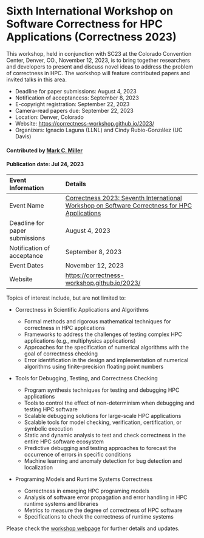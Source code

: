 # Sixth International Workshop on Software Correctness for HPC Applications (Correctness 2023)

<!-- deck text start --> 
This workshop, held in conjunction with SC23 at the Colorado Convention Center, Denver, CO., November 12, 2023, is to bring together researchers and developers to present and discuss novel ideas to address the problem of correctness in HPC. The workshop will feature contributed papers and invited talks in this area.
<!-- deck text ends -->

- Deadline for paper submissions: August 4, 2023
- Notification of acceptancess: September 8, 2023
- E-copyright registration: September 22, 2023
- Camera-read papers due: September 22, 2023
- Location: Denver, Colorado
- Website: https://correctness-workshop.github.io/2023/
- Organizers: Ignacio Laguna (LLNL) and Cindy Rubio-González (UC Davis)

#### Contributed by [Mark C. Miller](https://github.com/markcmiller86)

#### Publication date: Jul 24, 2023

Event Information | Details
:--- | :---			   
Event Name | [Correctness 2023: Seventh International Workshop on Software Correctness for HPC Applications](https://correctness-workshop.github.io/2023/)
Deadline for paper submissions | August 4, 2023
Notification of acceptance | September 8, 2023
Event Dates| November 12, 2023
Website | https://correctness-workshop.github.io/2023/

Topics of interest include, but are not limited to:

* Correctness in Scientific Applications and Algorithms

  * Formal methods and rigorous mathematical techniques for correctness in HPC applications
  * Frameworks to address the challenges of testing complex HPC applications (e.g., multiphysics applications)
  * Approaches for the specification of numerical algorithms with the goal of correctness checking
  * Error identification in the design and implementation of numerical algorithms using finite-precision floating point numbers

* Tools for Debugging, Testing, and Correctness Checking

  * Program synthesis techniques for testing and debugging HPC applications
  * Tools to control the effect of non-determinism when debugging and testing HPC software
  * Scalable debugging solutions for large-scale HPC applications
  * Scalable tools for model checking, verification, certification, or symbolic execution
  * Static and dynamic analysis to test and check correctness in the entire HPC software ecosystem
  * Predictive debugging and testing approaches to forecast the occurrence of errors in specific conditions
  * Machine learning and anomaly detection for bug detection and localization

* Programing Models and Runtime Systems Correctness

  * Correctness in emerging HPC programing models
  * Analysis of software error propagation and error handling in HPC runtime systems and libraries
  * Metrics to measure the degree of correctness of HPC software
  * Specifications to check the correctness of runtime systems

Please check the [workshop webpage](https://correctness-workshop.github.io/2023/) for further details and updates.

<!---
Publish: yes
Pinned: no
Topics: High-Performance Computing (HPC), Conferences and Workshops, Reproducibility
RSS update: 2023-06-29
--->
